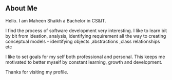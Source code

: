 ## About Me

Hello. I am Maheen Shaikh a Bachelor in CS&IT.

I find the process of software development very interesting. I like to learn bit by bit from ideation, analysis, identifying requirement all the way to creating conceptual models - identifying objects ,abstractions ,class relationships etc

I like to set goals for my self both professional and personal. This keeps me motivated to better myself by constant learning, growth and development. 

Thanks for visiting my profile.


<!---
Maheen85/Maheen85 is a ✨ special ✨ repository because its `README.md` (this file) appears on your GitHub profile.
You can click the Preview link to take a look at your changes.
--->

